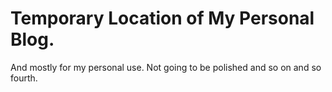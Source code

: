# Temporary Location of My Personal Blog.

And mostly for my personal use. Not going to be polished and so on and so fourth.
